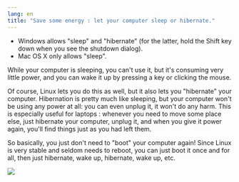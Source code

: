 ```yaml
---
lang: en
title: "Save some energy : let your computer sleep or hibernate."
---
```


<ul>
<li>Windows allows "sleep" and "hibernate" (for the latter, hold the Shift key down when you see the shutdown 
dialog).</li>
<li>Mac OS X only allows "sleep".</li>
</ul>

While your computer is sleeping, you can't use it, but it's consuming 
very little power, and you can wake it up by pressing a key or clicking 
the mouse.

Of course, Linux lets you do this as well, but it also lets you 
"hibernate" your computer. Hibernation is pretty much like sleeping, but 
your computer won't be using any power at all: you can even unplug it, 
it won't do any harm. This is especially useful for laptops : whenever 
you need to move some place else, just hibernate your computer, unplug 
it, and when you give it power again, you'll find things just as you had 
left them.

So basically, you just don't need to "boot" your computer again! 
Since Linux is very stable and seldom needs to reboot, you can just boot 
it once and for all, then just hibernate, wake up, hibernate, wake up, 
etc.

<img src="Images/suspend_hibernate_thumb.png" />




